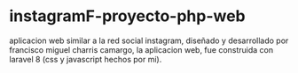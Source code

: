# instagramF-proyecto-php-web
aplicacion web similar a la red social instagram, diseñado y desarrollado por francisco miguel charris camargo, la aplicacion web, fue construida con laravel 8 (css y javascript hechos por mi).
